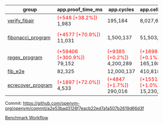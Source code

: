 | group | app.proof_time_ms | app.cycles | app.cells_used | leaf.proof_time_ms | leaf.cycles | leaf.cells_used |
| -- | -- | -- | -- | -- | -- | -- |
| [verify_fibair](https://github.com/openvm-org/openvm/blob/benchmark-results/benchmarks-dispatch/refs/heads/main/verify_fibair-a2e53bad3126f7eacb22ed7a1a507b2619d66d3f.md) |<span style='color: red'>(+548 [+38.2%])</span> 1,983 |  195,184 |  8,027,672 |- | - | - |
| [fibonacci_program](https://github.com/openvm-org/openvm/blob/benchmark-results/benchmarks-dispatch/refs/heads/main/fibonacci-a2e53bad3126f7eacb22ed7a1a507b2619d66d3f.md) |<span style='color: red'>(+4577 [+70.9%])</span> 11,031 |  1,500,137 |  51,503,940 |<span style='color: red'>(+10888 [+69.3%])</span> 26,609 | <span style='color: red'>(+161675 [+5.1%])</span> 3,335,082 | <span style='color: red'>(+967982 [+0.8%])</span> 129,848,729 |
| [regex_program](https://github.com/openvm-org/openvm/blob/benchmark-results/benchmarks-dispatch/refs/heads/main/regex-a2e53bad3126f7eacb22ed7a1a507b2619d66d3f.md) |<span style='color: red'>(+59406 [+300.9%])</span> 79,152 | <span style='color: red'>(+9385 [+0.2%])</span> 4,200,289 | <span style='color: red'>(+169837 [+0.1%])</span> 165,198,010 |<span style='color: red'>(+24108 [+77.0%])</span> 55,415 | <span style='color: red'>(+594766 [+9.1%])</span> 7,119,104 | <span style='color: red'>(+3563830 [+1.2%])</span> 294,878,589 |
| [fib_e2e](https://github.com/openvm-org/openvm/blob/benchmark-results/benchmarks-dispatch/refs/heads/main/fib_e2e-a2e53bad3126f7eacb22ed7a1a507b2619d66d3f.md) | 82,325 |  12,000,137 |  410,818,908 | 159,358 |  19,900,644 |  775,701,662 |
| [ecrecover_program](https://github.com/openvm-org/openvm/blob/benchmark-results/benchmarks-dispatch/refs/heads/main/ecrecover-a2e53bad3126f7eacb22ed7a1a507b2619d66d3f.md) |<span style='color: red'>(+1897 [+72.0%])</span> 4,533 | <span style='color: red'>(+4847 [+1.7%])</span> 290,016 | <span style='color: red'>(+155162 [+1.0%])</span> 15,230,037 |<span style='color: red'>(+37295 [+88.3%])</span> 79,525 | <span style='color: red'>(+1186899 [+12.3%])</span> 10,838,897 | <span style='color: red'>(+12010131 [+2.7%])</span> 452,004,612 |


Commit: https://github.com/openvm-org/openvm/commit/a2e53bad3126f7eacb22ed7a1a507b2619d66d3f

[Benchmark Workflow](https://github.com/openvm-org/openvm/actions/runs/12657226496)
